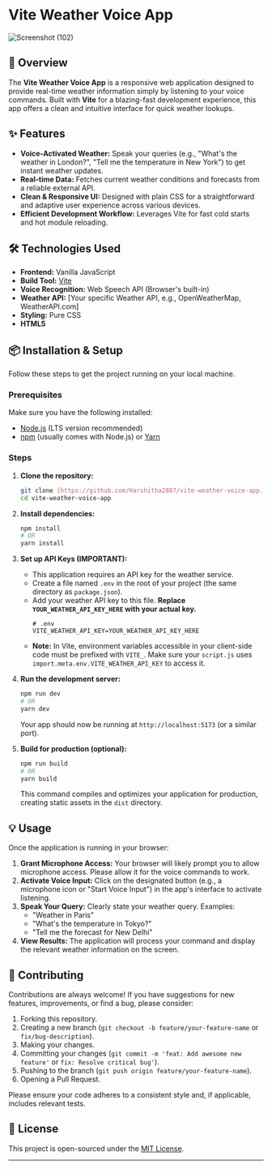# Vite Weather Voice App
![Screenshot (102)](https://github.com/user-attachments/assets/b7305931-4b40-47c4-a71b-eda536139a62)

## 🚀 Overview

The **Vite Weather Voice App** is a responsive web application designed to provide real-time weather information simply by listening to your voice commands. Built with **Vite** for a blazing-fast development experience, this app offers a clean and intuitive interface for quick weather lookups.

## ✨ Features

* **Voice-Activated Weather:** Speak your queries (e.g., "What's the weather in London?", "Tell me the temperature in New York") to get instant weather updates.
* **Real-time Data:** Fetches current weather conditions and forecasts from a reliable external API.
* **Clean & Responsive UI:** Designed with plain CSS for a straightforward and adaptive user experience across various devices.
* **Efficient Development Workflow:** Leverages Vite for fast cold starts and hot module reloading.

## 🛠️ Technologies Used

* **Frontend:** Vanilla JavaScript
* **Build Tool:** [Vite](https://vitejs.dev/)
* **Voice Recognition:** Web Speech API (Browser's built-in)
* **Weather API:** [Your specific Weather API, e.g., OpenWeatherMap, WeatherAPI.com]
* **Styling:** Pure CSS
* **HTML5**

## 📦 Installation & Setup

Follow these steps to get the project running on your local machine.

### Prerequisites

Make sure you have the following installed:

* [Node.js](https://nodejs.org/en/) (LTS version recommended)
* [npm](https://www.npmjs.com/) (usually comes with Node.js) or [Yarn](https://yarnpkg.com/)

### Steps

1.  **Clone the repository:**
    ```bash
    git clone [https://github.com/Harshitha2807/vite-weather-voice-app.git](https://github.com/Harshitha2807/vite-weather-voice-app.git)
    cd vite-weather-voice-app
    ```

2.  **Install dependencies:**
    ```bash
    npm install
    # OR
    yarn install
    ```

3.  **Set up API Keys (IMPORTANT):**
    * This application requires an API key for the weather service.
    * Create a file named `.env` in the root of your project (the same directory as `package.json`).
    * Add your weather API key to this file. **Replace `YOUR_WEATHER_API_KEY_HERE` with your actual key.**
        ```dotenv
        # .env
        VITE_WEATHER_API_KEY=YOUR_WEATHER_API_KEY_HERE
        ```
    * **Note:** In Vite, environment variables accessible in your client-side code must be prefixed with `VITE_`. Make sure your `script.js` uses `import.meta.env.VITE_WEATHER_API_KEY` to access it.

4.  **Run the development server:**
    ```bash
    npm run dev
    # OR
    yarn dev
    ```
    Your app should now be running at `http://localhost:5173` (or a similar port).

5.  **Build for production (optional):**
    ```bash
    npm run build
    # OR
    yarn build
    ```
    This command compiles and optimizes your application for production, creating static assets in the `dist` directory.

## 💡 Usage

Once the application is running in your browser:

1.  **Grant Microphone Access:** Your browser will likely prompt you to allow microphone access. Please allow it for the voice commands to work.
2.  **Activate Voice Input:** Click on the designated button (e.g., a microphone icon or "Start Voice Input") in the app's interface to activate listening.
3.  **Speak Your Query:** Clearly state your weather query. Examples:
    * "Weather in Paris"
    * "What's the temperature in Tokyo?"
    * "Tell me the forecast for New Delhi"
4.  **View Results:** The application will process your command and display the relevant weather information on the screen.

## 🤝 Contributing

Contributions are always welcome! If you have suggestions for new features, improvements, or find a bug, please consider:

1.  Forking this repository.
2.  Creating a new branch (`git checkout -b feature/your-feature-name` or `fix/bug-description`).
3.  Making your changes.
4.  Committing your changes (`git commit -m 'feat: Add awesome new feature'` or `fix: Resolve critical bug'`).
5.  Pushing to the branch (`git push origin feature/your-feature-name`).
6.  Opening a Pull Request.

Please ensure your code adheres to a consistent style and, if applicable, includes relevant tests.

## 📄 License

This project is open-sourced under the [MIT License](LICENSE).

---
